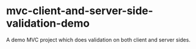 # mvc-client-and-server-side-validation-demo
A demo MVC project which does validation on both client and server sides.
